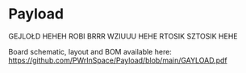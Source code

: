 # Payload
GEJLOŁD HEHEH ROBI BRRR WZIUUU HEHE RTOSIK SZTOSIK HEHE

Board schematic, layout and BOM available here: https://github.com/PWrInSpace/Payload/blob/main/GAYLOAD.pdf
